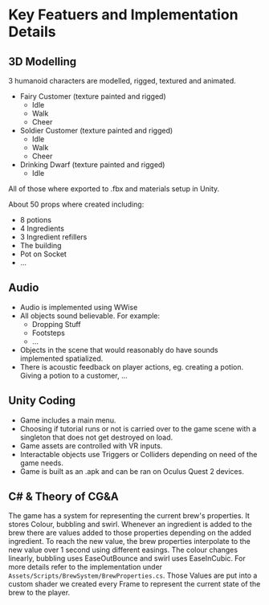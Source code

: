 # Key Featuers and Implementation Details

## 3D Modelling

3 humanoid characters are modelled, rigged, textured and animated.
- Fairy Customer (texture painted and rigged)
    - Idle
    - Walk
    - Cheer
- Soldier Customer (texture painted and rigged)
    - Idle
    - Walk
    - Cheer
- Drinking Dwarf (texture painted and rigged)
    - Idle

All of those where exported to .fbx and materials setup in Unity.

About 50 props where created including:
- 8 potions
- 4 Ingredients
- 3 Ingredient refillers
- The building
- Pot on Socket
- ...


## Audio

- Audio is implemented using WWise
- All objects sound believable. For example:
    - Dropping Stuff
    - Footsteps
    - ...
- Objects in the scene that would reasonably do have sounds implemented spatialized.
- There is acoustic feedback on player actions, eg. creating a potion. Giving a potion to a customer, ...

## Unity Coding

 - Game includes a main menu.
 - Choosing if tutorial runs or not is carried over to the game scene with a singleton that does not get destroyed on load.
 - Game assets are controlled with VR inputs.
 - Interactable objects use Triggers or Colliders depending on need of the game needs.
 - Game is built as an .apk and can be ran on Oculus Quest 2 devices.

 ## C# & Theory of CG&A

The game has a system for representing the current brew's properties. It stores Colour, bubbling and swirl. Whenever an ingredient is added to the brew there are values added to those properties depending on the added ingredient. To reach the new value, the brew properties interpolate to the new value over 1 second using different easings.
The colour changes linearly, bubbling uses EaseOutBounce and swirl uses EaseInCubic. For more details refer to the implementation under `Assets/Scripts/BrewSystem/BrewProperties.cs`. Those Values are put into a custom shader we created every Frame to represent the current state of the brew to the player.

